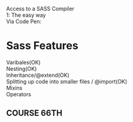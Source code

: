 Access to a SASS Compiler<br>
1: The easy way<br>
Via Code Pen:<br>
# Sass Features #

Varibales(OK)<br>
Nesting(OK)<br>
Inheritance/@extend(OK)<br>
Splitting up code into smaller files / @import(OK)<br>
Mixins<br>
Operators<br>

## COURSE 66TH ##


